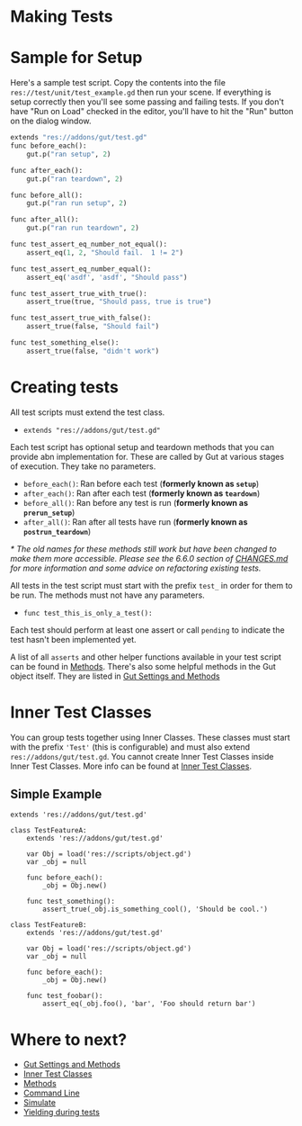 
# <a name="creating_tests"> Making Tests

# Sample for Setup
Here's a sample test script.  Copy the contents into the file `res://test/unit/test_example.gd` then run your scene.  If everything is setup correctly then you'll see some passing and failing tests.  If you don't have "Run on Load" checked in the editor, you'll have to hit the "Run" button on the dialog window.

``` python
extends "res://addons/gut/test.gd"
func before_each():
	gut.p("ran setup", 2)

func after_each():
	gut.p("ran teardown", 2)

func before_all():
	gut.p("ran run setup", 2)

func after_all():
	gut.p("ran run teardown", 2)

func test_assert_eq_number_not_equal():
	assert_eq(1, 2, "Should fail.  1 != 2")

func test_assert_eq_number_equal():
	assert_eq('asdf', 'asdf', "Should pass")

func test_assert_true_with_true():
	assert_true(true, "Should pass, true is true")

func test_assert_true_with_false():
	assert_true(false, "Should fail")

func test_something_else():
	assert_true(false, "didn't work")
```

# Creating tests
All test scripts must extend the test class.
* `extends "res://addons/gut/test.gd"`

Each test script has optional setup and teardown methods that you can provide abn implementation for.  These are called by Gut at various stages of execution.  They take no parameters.
 * `before_each()`:  Ran before each test (__formerly known as `setup`__)
 * `after_each()`:  Ran after each test (__formerly known as `teardown`__)
 * `before_all()`:  Ran before any test is run (__formerly known as `prerun_setup`__)
 * `after_all()`:  Ran after all tests have run (__formerly known as `postrun_teardown`__)

_* The old names for these methods still work but have been changed to make them more accessible.  Please see the 6.6.0 section of [CHANGES.md](https://github.com/bitwes/Gut/blob/master/CHANGES.md) for more information and some advice on refactoring existing tests._<br/>

All tests in the test script must start with the prefix `test_` in order for them to be run.  The methods must not have any parameters.
* `func test_this_is_only_a_test():`

Each test should perform at least one assert or call `pending` to indicate the test hasn't been implemented yet.

A list of all `asserts` and other helper functions available in your test script can be found in [Methods](https://github.com/bitwes/Gut/wiki/Methods).  There's also some helpful methods in the Gut object itself.  They are listed in [Gut Settings and Methods](https://github.com/bitwes/Gut/wiki/Gut-Settings-And-Methods)

# Inner Test Classes
You can group tests together using Inner Classes. These classes must start with the prefix `'Test'` (this is configurable) and must also extend `res://addons/gut/test.gd`.  You cannot create Inner Test Classes inside Inner Test Classes.  More info can be found at [Inner Test Classes](https://github.com/bitwes/Gut/wiki/Inner-Test-Classes).

## Simple Example
```
extends 'res://addons/gut/test.gd'

class TestFeatureA:
	extends 'res://addons/gut/test.gd'

	var Obj = load('res://scripts/object.gd')
	var _obj = null

	func before_each():
		_obj = Obj.new()

	func test_something():
		assert_true(_obj.is_something_cool(), 'Should be cool.')

class TestFeatureB:
	extends 'res://addons/gut/test.gd'

	var Obj = load('res://scripts/object.gd')
	var _obj = null

	func before_each():
		_obj = Obj.new()

	func test_foobar():
		assert_eq(_obj.foo(), 'bar', 'Foo should return bar')
```
# Where to next?
* [Gut Settings and Methods](https://github.com/bitwes/Gut/wiki/Gut-Settings-And-Methods)
* [Inner Test Classes](https://github.com/bitwes/Gut/wiki/Inner-Test-Classes)
* [Methods](https://github.com/bitwes/Gut/wiki/Methods)
* [Command Line](https://github.com/bitwes/Gut/wiki/Command-Line)
* [Simulate](https://github.com/bitwes/Gut/wiki/Simulate)
* [Yielding during tests](https://github.com/bitwes/Gut/wiki/Yielding)
